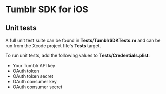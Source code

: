 # Tumblr SDK for iOS
## Unit tests
A full unit test suite can be found in **Tests/TumblrSDKTests.m** and can be run from the Xcode project file's **Tests** target.

To run unit tests, add the following values to **Tests/Credentials.plist**:

* Your Tumblr API key
* OAuth token
* OAuth token secret
* OAuth consumer key
* OAuth consumer secret
